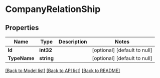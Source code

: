 # CompanyRelationShip

## Properties
Name | Type | Description | Notes
------------ | ------------- | ------------- | -------------
**Id** | **int32** |  | [optional] [default to null]
**TypeName** | **string** |  | [optional] [default to null]

[[Back to Model list]](../README.md#documentation-for-models) [[Back to API list]](../README.md#documentation-for-api-endpoints) [[Back to README]](../README.md)

